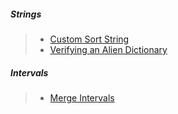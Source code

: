 
##### Strings
> - [Custom Sort String](https://leetcode.com/problems/custom-sort-string/description/)
> - [Verifying an Alien Dictionary](https://leetcode.com/problems/verifying-an-alien-dictionary/description/)

##### Intervals

> - [Merge Intervals](https://leetcode.com/problems/merge-intervals/description/)
